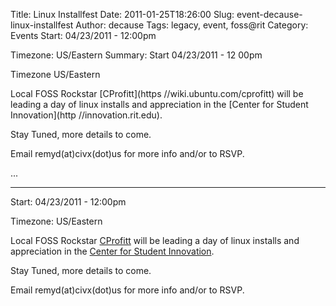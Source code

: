 Title: Linux Installfest
Date: 2011-01-25T18:26:00
Slug: event-decause-linux-installfest
Author: decause
Tags: legacy, event, foss@rit
Category: Events
Start: 04/23/2011 - 12:00pm

Timezone: US/Eastern
Summary: 
	Start  04/23/2011 - 12 00pm

Timezone  US/Eastern

Local FOSS Rockstar [CProfitt](https //wiki.ubuntu.com/cprofitt) will be
leading a day of linux installs and appreciation in the [Center for Student
Innovation](http //innovation.rit.edu).

Stay Tuned, more details to come.

Email remyd(at)civx(dot)us for more info and/or to RSVP.

 ... 

---
Start: 04/23/2011 - 12:00pm

Timezone: US/Eastern

Local FOSS Rockstar [CProfitt](https://wiki.ubuntu.com/cprofitt) will be
leading a day of linux installs and appreciation in the [Center for Student
Innovation](http://innovation.rit.edu).

Stay Tuned, more details to come.

Email remyd(at)civx(dot)us for more info and/or to RSVP.

